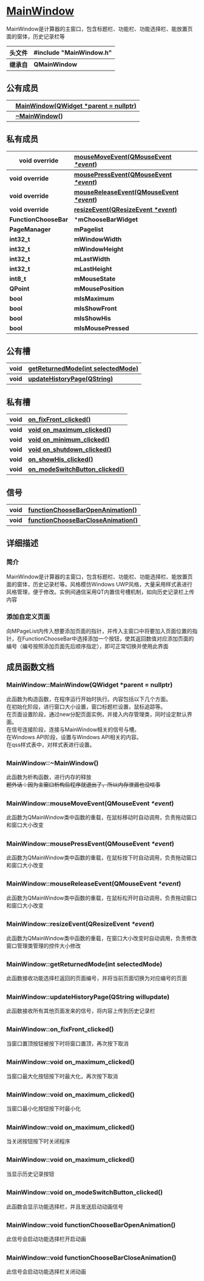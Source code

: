 # [MainWindow](../index.md)
MainWindow是计算器的主窗口，包含标题栏、功能栏、功能选择栏、能放置页面的窗体，历史记录栏等

|**头文件**|**#include "MainWindow.h"**|
|----|:-------|
|**继承自**|**QMainWindow**|

## 公有成员

||**[MainWindow(QWidget *parent = nullptr)](#MainWindow)**|
|----|:-------|
||**[~MainWindow()](#~MainWindow)**|      

## 私有成员

|**void override**|**[mouseMoveEvent(QMouseEvent *\*event*)](#mouseMoveEvent)**|
|----|:-------|
|**void override**|**[mousePressEvent(QMouseEvent *\*event*)](#mousePressEvent)**|
|**void override**|**[mouseReleaseEvent(QMouseEvent *\*event*)](#mouseReleaseEvent)**|
|**void override**|**[resizeEvent(QResizeEvent *\*event*)](#resizeEvent)**|
|**FunctionChooseBar**|***mChooseBarWidget**|
|**PageManager**|**mPagelist**|
|**int32_t**|**mWindowWidth**|
|**int32_t**|**mWindowHeight**|
|**int32_t**|**mLastWidth**|
|**int32_t**|**mLastHeight**|
|**int8_t**|**mMouseState**|
|**QPoint**|**mMousePosition**|
|**bool**|**mIsMaximum**|
|**bool**|**mIsShowFront**|
|**bool**|**mIsShowHis**|
|**bool**|**mIsMousePressed**|

## 公有槽
|**void**|**[getReturnedMode(int selectedMode)](#getReturnedMode)**|
|----|:-------|
|**void**|**[updateHistoryPage(QString)](#updateHistoryPage)**|


## 私有槽
|**void**|**[on_fixFront_clicked()](#on_fixFront_clicked)**|
|----|:-------|
|**void**|**[void on_maximum_clicked()](#on_maximum_clicked)**|
|**void**|**[void on_minimum_clicked()](#on_minimum_clicked)**|
|**void**|**[void on_shutdown_clicked()](#on_shutdown_clicked)**|
|**void**|**[on_showHis_clicked()](#on_showHis_clicked)**|
|**void**|**[on_modeSwitchButton_clicked()](#on_modeSwitchButton_clicked)**|

## 信号
|**void**|**[functionChooseBarOpenAnimation()](#functionChooseBarOpenAnimation)**|
|----|:-------|
|**void**|**[functionChooseBarCloseAnimation()](#functionChooseBarCloseAnimation)**|




## 详细描述
### 简介
MainWindow是计算器的主窗口，包含标题栏、功能栏、功能选择栏、能放置页面的窗体，历史记录栏等。风格模仿Windows UWP风格，大量采用样式表进行风格管理，便于修改。实例间通信采用QT内置信号槽机制，如向历史记录栏上传内容
### 添加自定义页面
向MPageList内传入想要添加页面的指针，并传入主窗口中将要加入页面位置的指针，在FunctionChooseBar中选择添加一个按钮，使其返回数值对应添加页面的编号（编号按照添加页面先后顺序指定），即可正常切换并使用此界面
## 成员函数文档


<span id="MainWindow"></span>
### MainWindow::MainWindow(QWidget *parent = nullptr)
此函数为构造函数，在程序运行开始时执行。内容包括以下几个方面。\
在初始化阶段，进行窗口大小设置，窗口标题栏设置，鼠标追踪等。\
在页面设置阶段，通过new分配页面实例，并接入内存管理类，同时设定默认界面。\
在信号连接阶段，连接与MainWindow相关的信号与槽。\
在Windows API阶段，设置与Windows API相关的内容。\
在qss样式表中，对样式表进行设置。

##
<span id="~MainWindow"></span>
### MainWindow::~MainWindow()
此函数为析构函数，进行内存的释放\
~~题外话：因为主窗口析构后程序就退出了，所以内存泄漏也没啥事~~

##
<span id="mouseMoveEvent"></span>
### MainWindow::mouseMoveEvent(QMouseEvent *\*event*)
此函数为QMainWindow类中函数的重载，在鼠标移动时自动调用，负责拖动窗口和窗口大小改变

##
<span id="mousePressEvent"></span>
### MainWindow::mousePressEvent(QMouseEvent *\*event*)
此函数为QMainWindow类中函数的重载，在鼠标按下时自动调用，负责拖动窗口和窗口大小改变

##
<span id="mouseReleaseEvent"></span>
### MainWindow::mouseReleaseEvent(QMouseEvent *\*event*)
此函数为QMainWindow类中函数的重载，在鼠标松开时自动调用，负责拖动窗口和窗口大小改变

##
<span id="mouseReleaseEvent"></span>
### MainWindow::resizeEvent(QResizeEvent *\*event*)
此函数为QMainWindow类中函数的重载，在窗口大小改变时自动调用，负责修改窗口管理类管理的控件大小修改

##
<span id="getReturnedMode"></span>
### MainWindow::getReturnedMode(int selectedMode)
此函数接收功能选择栏返回的页面编号，并将当前页面切换为对应编号的页面

##
<span id="updateHistoryPage"></span>
### MainWindow::updateHistoryPage(QString willupdate)
此函数接收所有其他页面发来的信号，将内容上传到历史记录栏

##
<span id="on_fixFront_clicked"></span>
### MainWindow::on_fixFront_clicked()
当窗口置顶按钮被按下时将窗口置顶，再次按下取消

##
<span id="void on_maximum_clicked"></span>
### MainWindow::void on_maximum_clicked()
当窗口最大化按钮按下时最大化，再次按下取消

##
<span id="void on_minimum_clicked"></span>
### MainWindow::void on_maximum_clicked()
当窗口最小化按钮按下时最小化

##
<span id="void on_shutdown_clicked"></span>
### MainWindow::void on_maximum_clicked()
当关闭按钮按下时关闭程序

##
<span id="on_showHis_clicked"></span>
### MainWindow::void on_maximum_clicked()
当显示历史记录按钮

##
<span id="on_modeSwitchButton_clicked"></span>
### MainWindow::void on_modeSwitchButton_clicked()
此函数会显示功能选择栏，并且发送启动动画信号

##
<span id="functionChooseBarOpenAnimation"></span>
### MainWindow::void functionChooseBarOpenAnimation()
此信号会启动功能选择栏开启动画

##
<span id="functionChooseBarCloseAnimation"></span>
### MainWindow::void functionChooseBarCloseAnimation()
此信号会启动功能选择栏关闭动画






